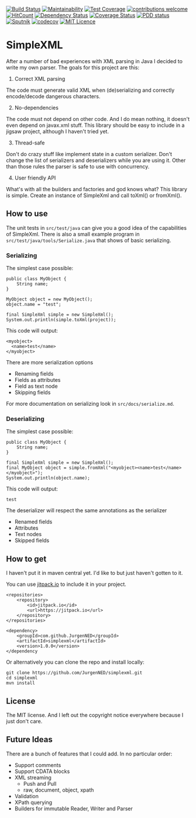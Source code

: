 [![Build Status](https://travis-ci.org/JurgenNED/simplexml.svg?branch=master)](https://travis-ci.org/JurgenNED/simplexml)
[![Maintainability](https://api.codeclimate.com/v1/badges/c9389fa8729d8b18e46b/maintainability)](https://codeclimate.com/github/JurgenNED/simplexml/maintainability)
[![Test Coverage](https://api.codeclimate.com/v1/badges/c9389fa8729d8b18e46b/test_coverage)](https://codeclimate.com/github/JurgenNED/simplexml/test_coverage)
[![contributions welcome](https://img.shields.io/badge/contributions-welcome-brightgreen.svg?style=flat)](https://github.com/dwyl/esta/issues)
[![HitCount](http://hits.dwyl.com/JurgenNED/simplexml.svg)](http://hits.dwyl.com/JurgenNED/simplexml)
[![Dependency Status](https://www.versioneye.com/user/projects/5a76d5b10fb24f17ce755df9/badge.svg?style=flat-square)](https://www.versioneye.com/user/projects/5a76d5b10fb24f17ce755df9)
[![Coverage Status](https://coveralls.io/repos/github/JurgenNED/simplexml/badge.svg?branch=master)](https://coveralls.io/github/JurgenNED/simplexml?branch=master)
[![PDD status](http://www.0pdd.com/svg?name=JurgenNED/simplexml)](http://www.0pdd.com/p?name=JurgenNED/simplexml)
[![Sputnik](https://sputnik.ci/conf/badge)](https://sputnik.ci/app#/builds/JurgenNED/simplexml)
[![codecov](https://codecov.io/gh/JurgenNED/simplexml/branch/master/graph/badge.svg)](https://codecov.io/gh/JurgenNED/simplexml)
[![MIT Licence](https://badges.frapsoft.com/os/mit/mit.svg?v=103)](https://opensource.org/licenses/mit-license.php)

# SimpleXML

After a number of bad experiences with XML parsing in Java I decided to write my own parser.
The goals for this project are this:

1. Correct XML parsing

The code must generate valid XML when (de)serializing and correctly encode/decode dangerous characters.
  
2. No-dependencies

The code must not depend on other code. 
And I do mean nothing, it doesn't even depend on javax.xml stuff.
This library should be easy to include in a jigsaw project, although I haven't tried yet.

3. Thread-safe

Don't do crazy stuff like implement state in a custom serializer.
Don't change the list of serializers and deserializers while you are using it.
Other than those rules the parser is safe to use with concurrency.

4. User friendly API

What's with all the builders and factories and god knows what?
This library is simple.
Create an instance of SimpleXml and call toXml() or fromXml().

## How to use

The unit tests in `src/test/java` can give you a good idea of the capabilities of SimpleXml.
There is also a small example program in `src/test/java/tools/Serialize.java` that shows of basic serializing.

### Serializing

The simplest case possible:

    public class MyObject {
        String name;
    }
    
    MyObject object = new MyObject();
    object.name = "test";

    final SimpleXml simple = new SimpleXml();
    System.out.println(simple.toXml(project));

This code will output:

    <myobject>
      <name>test</name>
    </myobject>

There are more serialization options
- Renaming fields
- Fields as attributes
- Field as text node
- Skipping fields

For more documentation on serializing look in `src/docs/serialize.md`.

### Deserializing

The simplest case possible:

    public class MyObject {
        String name;
    }

    final SimpleXml simple = new SimpleXml();
    final MyObject object = simple.fromXml("<myobject><name>test</name></myobject>");
    System.out.println(object.name);

This code will output:

    test

The deserializer will respect the same annotations as the serializer
- Renamed fields
- Attributes
- Text nodes
- Skipped fields

## How to get

I haven't put it in maven central yet.
I'd like to but just haven't gotten to it.

You can use <a href="https://jitpack.io/#JurgenNED/simplexml/1.0.0">jitpack.io</a> to include it in your project.

	<repositories>
		<repository>
		    <id>jitpack.io</id>
		    <url>https://jitpack.io</url>
		</repository>
	</repositories>
	
    <dependency>
        <groupId>com.github.JurgenNED</groupId>
        <artifactId>simplexml</artifactId>
        <version>1.0.0</version>
    </dependency

Or alternatively you can clone the repo and install locally:

    git clone https://github.com/JurgenNED/simplexml.git
    cd simplexml
    mvn install

## License

The MIT license. And I left out the copyright notice everywhere because I just don't care.

## Future Ideas

There are a bunch of features that I could add.
In no particular order:
- Support comments
- Support CDATA blocks
- XML streaming
  - Push and Pull
  - raw, document, object, xpath
- Validation
- XPath querying
- Builders for immutable Reader, Writer and Parser
